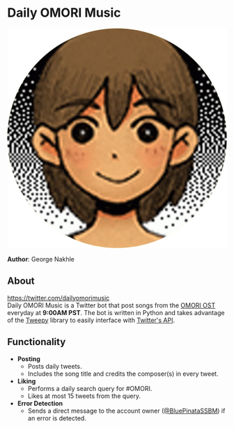 # Daily OMORI Music

![Daily_OMORI_Music_logo](pics/dailyomorimusic-pfp.png)

**Author**: George Nakhle

## About

https://twitter.com/dailyomorimusic \
Daily OMORI Music is a Twitter bot that post songs from the [OMORI OST](https://open.spotify.com/artist/4DoTDDfW3gkeyb06XrIHlg) everyday at **9:00AM PST**. The bot is written in Python and takes advantage of the [Tweepy](https://github.com/tweepy/tweepy) library to easily interface with [Twitter's API](https://developer.twitter.com/en/docs/twitter-api).

## Functionality

- **Posting**
  - Posts daily tweets.
  - Includes the song title and credits the composer(s) in every tweet.
- **Liking**
  - Performs a daily search query for #OMORI.
  - Likes at most 15 tweets from the query.
- **Error Detection**
  - Sends a direct message to the account owner ([@BluePinataSSBM](https://twitter.com/bluepinatassbm)) if an error is detected.